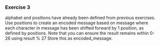 ### Exercise 3

alphabet and positions have already been defined from previous exercises. Use positions to create an encoded message based on message where each character in message has been shifted forward by 1 position, as defined by positions. Note that you can ensure the result remains within 0-26 using result % 27
Store this as encoded_message.
